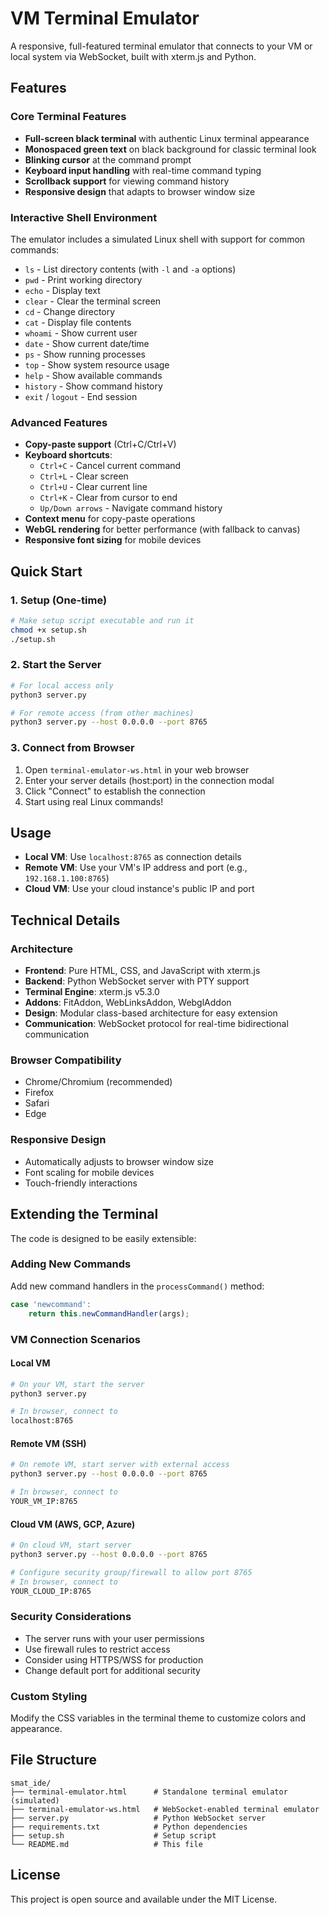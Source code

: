 # VM Terminal Emulator

A responsive, full-featured terminal emulator that connects to your VM or local system via WebSocket, built with xterm.js and Python.

## Features

### Core Terminal Features
- **Full-screen black terminal** with authentic Linux terminal appearance
- **Monospaced green text** on black background for classic terminal look
- **Blinking cursor** at the command prompt
- **Keyboard input handling** with real-time command typing
- **Scrollback support** for viewing command history
- **Responsive design** that adapts to browser window size

### Interactive Shell Environment
The emulator includes a simulated Linux shell with support for common commands:

- `ls` - List directory contents (with `-l` and `-a` options)
- `pwd` - Print working directory
- `echo` - Display text
- `clear` - Clear the terminal screen
- `cd` - Change directory
- `cat` - Display file contents
- `whoami` - Show current user
- `date` - Show current date/time
- `ps` - Show running processes
- `top` - Show system resource usage
- `help` - Show available commands
- `history` - Show command history
- `exit` / `logout` - End session

### Advanced Features
- **Copy-paste support** (Ctrl+C/Ctrl+V)
- **Keyboard shortcuts**:
  - `Ctrl+C` - Cancel current command
  - `Ctrl+L` - Clear screen
  - `Ctrl+U` - Clear current line
  - `Ctrl+K` - Clear from cursor to end
  - `Up/Down arrows` - Navigate command history
- **Context menu** for copy-paste operations
- **WebGL rendering** for better performance (with fallback to canvas)
- **Responsive font sizing** for mobile devices

## Quick Start

### 1. Setup (One-time)
```bash
# Make setup script executable and run it
chmod +x setup.sh
./setup.sh
```

### 2. Start the Server
```bash
# For local access only
python3 server.py

# For remote access (from other machines)
python3 server.py --host 0.0.0.0 --port 8765
```

### 3. Connect from Browser
1. Open `terminal-emulator-ws.html` in your web browser
2. Enter your server details (host:port) in the connection modal
3. Click "Connect" to establish the connection
4. Start using real Linux commands!

## Usage

- **Local VM**: Use `localhost:8765` as connection details
- **Remote VM**: Use your VM's IP address and port (e.g., `192.168.1.100:8765`)
- **Cloud VM**: Use your cloud instance's public IP and port

## Technical Details

### Architecture
- **Frontend**: Pure HTML, CSS, and JavaScript with xterm.js
- **Backend**: Python WebSocket server with PTY support
- **Terminal Engine**: xterm.js v5.3.0
- **Addons**: FitAddon, WebLinksAddon, WebglAddon
- **Design**: Modular class-based architecture for easy extension
- **Communication**: WebSocket protocol for real-time bidirectional communication

### Browser Compatibility
- Chrome/Chromium (recommended)
- Firefox
- Safari
- Edge

### Responsive Design
- Automatically adjusts to browser window size
- Font scaling for mobile devices
- Touch-friendly interactions

## Extending the Terminal

The code is designed to be easily extensible:

### Adding New Commands
Add new command handlers in the `processCommand()` method:

```javascript
case 'newcommand':
    return this.newCommandHandler(args);
```

### VM Connection Scenarios

#### Local VM
```bash
# On your VM, start the server
python3 server.py

# In browser, connect to
localhost:8765
```

#### Remote VM (SSH)
```bash
# On remote VM, start server with external access
python3 server.py --host 0.0.0.0 --port 8765

# In browser, connect to
YOUR_VM_IP:8765
```

#### Cloud VM (AWS, GCP, Azure)
```bash
# On cloud VM, start server
python3 server.py --host 0.0.0.0 --port 8765

# Configure security group/firewall to allow port 8765
# In browser, connect to
YOUR_CLOUD_IP:8765
```

### Security Considerations
- The server runs with your user permissions
- Use firewall rules to restrict access
- Consider using HTTPS/WSS for production
- Change default port for additional security

### Custom Styling
Modify the CSS variables in the terminal theme to customize colors and appearance.

## File Structure

```
smat_ide/
├── terminal-emulator.html      # Standalone terminal emulator (simulated)
├── terminal-emulator-ws.html   # WebSocket-enabled terminal emulator
├── server.py                   # Python WebSocket server
├── requirements.txt            # Python dependencies
├── setup.sh                    # Setup script
└── README.md                   # This file
```

## License

This project is open source and available under the MIT License. 